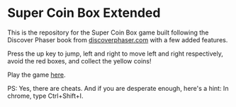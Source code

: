 # Super Coin Box Extended

This is the repository for the Super Coin Box game built following the Discover Phaser book from [discoverphaser.com](https://discoverphaser.com) with a few added features.

Press the up key to jump, left and right to move left and right respectively, avoid the red boxes, and collect the yellow coins!

Play the game [here](http://thecodingwizard.github.io/super-coin-box/).

PS: Yes, there are cheats. And if you are desperate enough, here&apos;s a hint: In chrome, type Ctrl+Shift+I.
